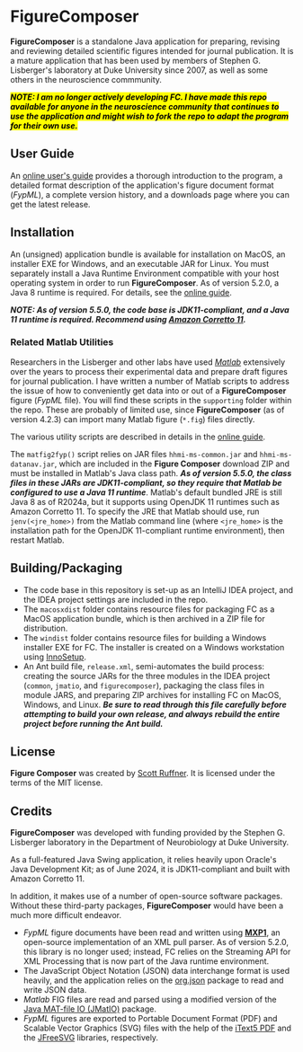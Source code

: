 # FigureComposer

**FigureComposer** is a standalone Java application for preparing, revising and reviewing detailed scientific figures 
intended for journal publication. It is a mature application that has been used by members of Stephen G.
Lisberger's laboratory at Duke University since 2007, as well as some others in the neuroscience commmunity.

<mark>**_NOTE: I am no longer actively developing FC. I have made this repo available for anyone in the neuroscience 
community that continues to use the application and might wish to fork the repo to adapt the program for their own 
use._**</mark>


## User Guide
An [online user's guide](https://sites.google.com/a/srscicomp.com/figure-composer/introduction) provides a thorough 
introduction to the program, a detailed format description of the application's figure document format (_FypML_), a
complete version history, and a downloads page where you can get the latest release.

## Installation
An (unsigned) application bundle is available for installation on MacOS, an installer EXE for Windows, and an executable
JAR for Linux. You must separately install a Java Runtime Environment compatible with your host operating system in 
order to run **FigureComposer**. As of version 5.2.0, a Java 8 runtime is required. For details, see the 
[online guide](https://sites.google.com/a/srscicomp.com/figure-composer/download-files).

**_NOTE: As of version 5.5.0, the code base is JDK11-compliant, and a Java 11 runtime is required. Recommend using
[Amazon Corretto 11](https://docs.aws.amazon.com/corretto/latest/corretto-11-ug/what-is-corretto-11.html)._**

### Related Matlab Utilities
Researchers in the Lisberger and other labs have used [_Matlab_](https://www.mathworks.com/products/matlab.html) 
extensively over the years to process their experimental data and prepare draft figures for journal publication. I have 
written a number of Matlab scripts to address the issue of how to conveniently get data into or out of a **FigureComposer**
figure (_FypML_ file). You will find these scripts in the `supporting` folder within the repo. These are probably of
limited use, since **FigureComposer** (as of version 4.2.3) can import many Matlab figure (`*.fig`) files directly.

The various utility scripts are described in details in the 
[online guide](https://sites.google.com/a/srscicomp.com/figure-composer/loading-data/matlab-utilities).

The `matfig2fyp()` script relies on JAR files `hhmi-ms-common.jar` and `hhmi-ms-datanav.jar`, which are included in the
**Figure Composer** download ZIP and must be installed in Matlab's Java class path. **_As of version 5.5.0, the
class files in these JARs are JDK11-compliant, so they require that Matlab be configured to use a Java 11 runtime_**. 
Matlab's default bundled JRE is still Java 8 as of R2024a, but it supports using OpenJDK 11 runtimes such as Amazon 
Corretto 11. To specify the JRE that Matlab should use, run `jenv(<jre_home>)` from the Matlab command line (where 
`<jre_home>` is the installation path for the OpenJDK 11-compliant runtime environment), then restart Matlab.

## Building/Packaging
- The code base in this repository is set-up as an IntelliJ IDEA project, and the IDEA project settings are included in 
the repo.
- The `macosxdist` folder contains resource files for packaging FC as a MacOS application bundle, which is then archived
in a ZIP file for distribution. 
- The `windist` folder contains resource files for building a Windows installer EXE for FC. The installer is created on
a Windows workstation using [InnoSetup](https://jrsoftware.org/isinfo.php).
- An Ant build file, `release.xml`, semi-automates the build process: creating the source JARs for the three modules 
in the IDEA project (`common`, `jmatio`, and `figurecomposer`), packaging the class files in module JARS, and preparing 
ZIP archives for installing FC on MacOS, Windows, and Linux. **_Be sure to read through this file carefully before 
attempting to build your own release, and always rebuild the entire project before running the Ant build._**

## License
**Figure Composer** was created by [Scott Ruffner](mailto:sruffner@srscicomp.com). It is licensed under the terms of 
the MIT license.

## Credits
**FigureComposer** was developed with funding provided by the Stephen G. Lisberger laboratory in the Department of
Neurobiology at Duke University.

As a full-featured Java Swing application, it relies heavily upon Oracle's Java Development Kit; as of June 2024, it is 
JDK11-compliant and built with Amazon Corretto 11. 

In addition, it makes use of a number of open-source software packages. Without these third-party packages, 
**FigureComposer** would have been a much more difficult endeavor. 
- _FypML_ figure documents have been read and written 
using [**MXP1**](https://github.com/codelibs/xpp3?tab=readme-ov-file), an open-source implementation of an XML pull 
parser. As of version 5.2.0, this library is no longer used; instead, FC relies on the Streaming API for XML Processing 
that is now part of the Java runtime environment.
- The JavaScript Object Notation (JSON) data interchange format is used heavily, and the application relies on the 
[org.json](https://www.json.org/json-en.html) package to read and write JSON data.
- _Matlab_ FIG files are read and parsed using a modified version of the 
[Java MAT-file IO (JMatIO)](https://sourceforge.net/projects/jmatio/) package.
- _FypML_ figures are exported to Portable Document Format (PDF) and Scalable Vector Graphics (SVG) files 
with the help of the [iText5 PDF](https://itextpdf.com/products/itext-5-legacy) and the 
[JFreeSVG](https://www.jfree.org/jfreesvg/index.html) libraries, respectively.

